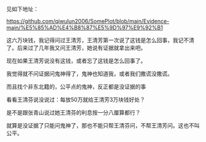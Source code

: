 见如下地址：

https://github.com/qiwulun2006/SomePlot/blob/main/Evidence-main/%E5%85%AD%E4%B8%87%E5%9D%97%E9%92%B1

这六万块钱，我记得问过王清芳，王清芳第一次说了这钱是怎么回事，我记不清了。后来过了几年我又问王清芳，她说有证据就拿出来吧。

现在如果王清芳说没有这钱，或者忘了这钱是怎么回事了。

我觉得就不问证据问鬼神得了，鬼神也知道我，或者我们撒谎没撒谎。

而且找个非东北籍的，公平点的鬼神，反正都是没证据的事

看看王清芬说没说过：每放50万就给王清芳3万块钱好处？

是不是跟张青山说过她王清芬的利息按一分八厘算都行？

就算是没证据了只能问鬼神了，那也不能只帮王清芬问，不帮王清芳问。这也不叫公平。